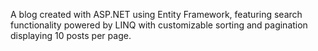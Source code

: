 A blog created with ASP.NET using Entity Framework, featuring search functionality powered by LINQ with customizable sorting and pagination displaying 10 posts per page.
